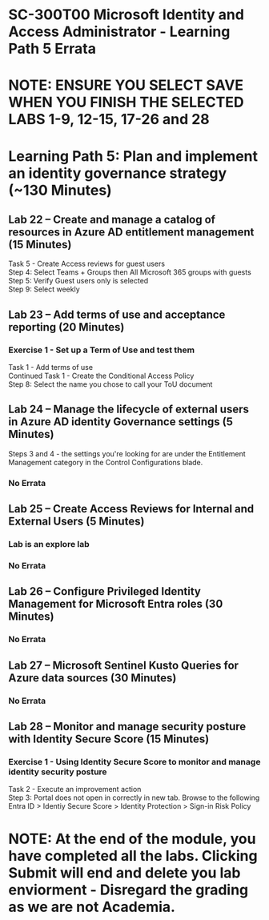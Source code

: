 # SC-300T00 Microsoft Identity and Access Administrator - Learning Path 5 Errata

# NOTE: ENSURE YOU SELECT SAVE WHEN YOU FINISH THE SELECTED LABS 1-9, 12-15, 17-26 and 28

# Learning Path 5: Plan and implement an identity governance strategy (~130 Minutes)

## Lab 22 – Create and manage a catalog of resources in Azure AD entitlement management (15 Minutes)

Task 5 - Create Access reviews for guest users <br>
Step 4: Select Teams + Groups then All Microsoft 365 groups with guests <br>
Step 5: Verify Guest users only is selected <br>
Step 9: Select weekly <br>

## Lab 23 – Add terms of use and acceptance reporting (20 Minutes)

### Exercise 1 - Set up a Term of Use and test them

Task 1 - Add terms of use<br>
Continued Task 1 - Create the Conditional Access Policy <br>
Step 8: Select the name you chose to call your ToU document <br>

## Lab 24 – Manage the lifecycle of external users in Azure AD identity Governance settings (5 Minutes)
Steps 3 and 4 - the settings you're looking for are under the Entitlement Management category in the Control Configurations blade.

### No Errata

## Lab 25 – Create Access Reviews for Internal and External Users (5 Minutes)

### Lab is an explore lab

### No Errata

## Lab 26 – Configure Privileged Identity Management for Microsoft Entra roles (30 Minutes)

### No Errata

## Lab 27 – Microsoft Sentinel Kusto Queries for Azure data sources (30 Minutes)

### No Errata

## Lab 28 – Monitor and manage security posture with Identity Secure Score (15 Minutes)

### Exercise 1 - Using Identity Secure Score to monitor and manage identity security posture

Task 2 - Execute an improvement action<br>
Step 3: Portal does not open in correctly in new tab.  Browse to the following Entra ID > Identiy Secure Score > Identity Protection > Sign-in Risk Policy<br>

# NOTE:  At the end of the module, you have completed all the labs. Clicking Submit will end and delete you lab enviorment - Disregard the grading as we are not Academia.
